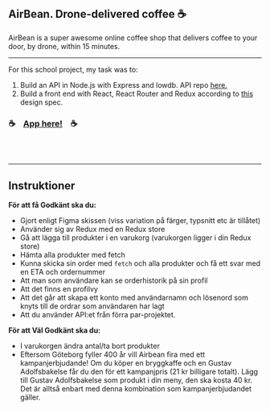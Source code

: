 ## AirBean. Drone-delivered coffee ☕️


AirBean is a super awesome online coffee shop that delivers coffee to your door, by drone, within 15 minutes. 
***
For this school project, my task was to:
1. Build an API in Node.js with Express and lowdb. API repo [here.](https://github.com/Gremlet/air-bean) 
2. Build a front end with React, React Router and Redux according to [this](https://www.figma.com/file/e8BmvFts26BCi7vdF8afKT/AirBean-v.1.1-React-ITHS?node-id=0%3A1) design spec.

### ☕️ &nbsp;&nbsp;&nbsp;[App here!](https://gremlet.github.io/airbean-coffee/)&nbsp;&nbsp;&nbsp;  ☕️

</br></br>
***
## Instruktioner

**För att få Godkänt ska du:**
* Gjort enligt Figma skissen (viss variation på färger, typsnitt etc är tillåtet)
* Använder sig av Redux med en Redux store
* Gå att lägga till produkter i en varukorg (varukorgen ligger i din Redux store)
* Hämta alla produkter med fetch
* Kunna skicka sin order med `fetch` och alla produkter och få ett svar med en ETA och ordernummer
* Att man som användare kan se orderhistorik på sin profil
* Att det finns en profilvy
* Att det går att skapa ett konto med användarnamn och lösenord som knyts till de ordrar som användaren har lagt
* Att du använder API:et från förra par-projektet.

**För att Väl Godkänt ska du:**
* I varukorgen ändra antal/ta bort produkter
* Eftersom Göteborg fyller 400 år vill Airbean fira med ett kampanjerbjudande! Om du köper en bryggkaffe och en Gustav Adolfsbakelse får du den för ett kampanjpris (21 kr billigare totalt). Lägg till Gustav Adolfsbakelse som produkt i din meny, den ska kosta 40 kr. Det är alltså enbart med denna kombination som kampanjerbjudandet gäller.


